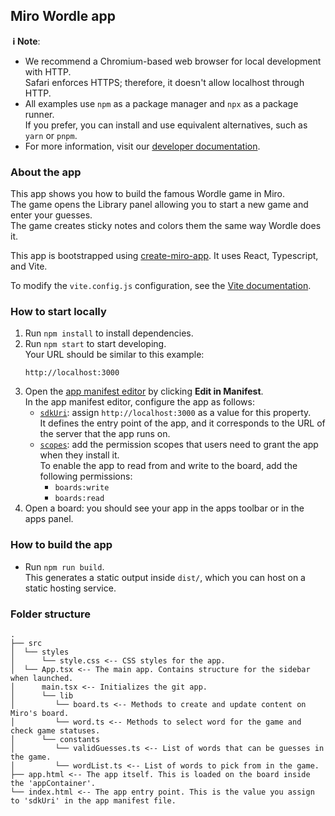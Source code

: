 ## Miro Wordle app

**&nbsp;ℹ&nbsp;Note**:

- We recommend a Chromium-based web browser for local development with HTTP. \
  Safari enforces HTTPS; therefore, it doesn't allow localhost through HTTP.
- All examples use `npm` as a package manager and `npx` as a package runner. \
  If you prefer, you can install and use equivalent alternatives, such as `yarn` or `pnpm`.
- For more information, visit our [developer documentation](https://developers.miro.com).

### About the app

This app shows you how to build the famous Wordle game in Miro. \
The game opens the Library panel allowing you to start a new game and enter your guesses. \
The game creates sticky notes and colors them the same way Wordle does it.

This app is bootstrapped using [create-miro-app](https://www.npmjs.com/package/create-miro-app). It uses React, Typescript, and Vite.

To modify the `vite.config.js` configuration, see the [Vite documentation](https://vitejs.dev/guide/).

### How to start locally

1. Run `npm install` to install dependencies.
2. Run `npm start` to start developing. \
   Your URL should be similar to this example:
   ```
   http://localhost:3000
   ```
3. Open the [app manifest editor](https://developers.miro.com/docs/manually-create-an-app#step-2-configure-your-app-in-miro) by clicking **Edit in Manifest**. \
   In the app manifest editor, configure the app as follows:
   - [`sdkUri`](https://developers.miro.com/docs/app-manifest#sdkuri): assign `http://localhost:3000` as a value for this property. \
     It defines the entry point of the app, and it corresponds to the URL of the server that the app runs on.
   - [`scopes`](https://developers.miro.com/docs/app-manifest#scopes): add the permission scopes that users need to grant the app when they install it. \
     To enable the app to read from and write to the board, add the following permissions:
     - `boards:write`
     - `boards:read`
4. Open a board: you should see your app in the apps toolbar or in the apps panel.

### How to build the app

- Run `npm run build`. \
  This generates a static output inside `dist/`, which you can host on a static hosting service.

### Folder structure

```
.
├── src
│  └── styles
│      └── style.css <-- CSS styles for the app.
│  └── App.tsx <-- The main app. Contains structure for the sidebar when launched.
│      main.tsx <-- Initializes the git app.
│      └── lib
│         └── board.ts <-- Methods to create and update content on Miro's board.
│         └── word.ts <-- Methods to select word for the game and
check game statuses.
│      └── constants
│         └── validGuesses.ts <-- List of words that can be guesses in the game.
│         └── wordList.ts <-- List of words to pick from in the game.
├── app.html <-- The app itself. This is loaded on the board inside the 'appContainer'.
└── index.html <-- The app entry point. This is the value you assign to 'sdkUri' in the app manifest file.
```
